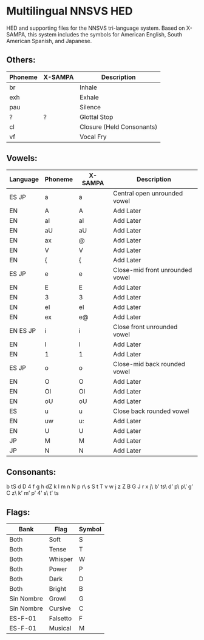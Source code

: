# Multilingual NNSVS HED
HED and supporting files for the NNSVS tri-language system.
Based on X-SAMPA, this system includes the symbols for American English, South American Spanish, and Japanese.


## Others:
| Phoneme | X-SAMPA | Description               |
| ------- | ------- | ------------------------- |
| br      |         | Inhale                    |
| exh     |         | Exhale                    |
| pau     |         | Silence                   |
| ?       | ?       | Glottal Stop              |
| cl      |         | Closure (Held Consonants) |
| vf      |         | Vocal Fry                 |

## Vowels:
| Language | Phoneme | X-SAMPA | Description                      |
| -------  | ------- | ------- | -------------------------------- |
| ES JP    | a       | a       | Central open unrounded vowel     |
| EN       | A       | A       | Add Later                        |
| EN       | aI      | aI      | Add Later                        |
| EN       | aU      | aU      | Add Later                        |
| EN       | ax      | @       | Add Later                        |
| EN       | V       | V       | Add Later                        |
| EN       | {       | {       | Add Later                        |
| ES JP    | e       | e       | Close-mid front unrounded vowel  |
| EN       | E       | E       | Add Later                        |
| EN       | 3       | 3       | Add Later                        |
| EN       | eI      | eI      | Add Later                        |
| EN       | ex      | e@      | Add Later                        |
| EN ES JP | i       | i       | Close front unrounded vowel      |
| EN       | I       | I       | Add Later                        |
| EN       | 1       | 1       | Add Later                        |
| ES JP    | o       | o       | Close-mid back rounded vowel     |
| EN       | O       | O       | Add Later                        |
| EN       | OI      | OI      | Add Later                        |
| EN       | oU      | oU      | Add Later                        |
| ES       | u       | u       | Close back rounded vowel         |
| EN       | uw      | u:      | Add Later                        |
| EN       | U       | U       | Add Later                        |
| JP       | M       | M       | Add Later                        |
| JP       | N       | N       | Add Later                        |


## Consonants:
b tS d D 4 f g h dZ k l m n N p r\ s S t T v w j z Z B G J r x j\ b’ ts\ d’ p\ p\’ g’ C z\ k’ m’ p’ 4’ s\ t’ ts 

## Flags:
| Bank       | Flag     | Symbol  |
| ---------- | -------- | ------- |
| Both       | Soft     | S       |
| Both       | Tense    | T       |
| Both       | Whisper  | W       |
| Both       | Power    | P       |
| Both       | Dark     | D       |
| Both       | Bright   | B       |
| Sin Nombre | Growl    | G       |
| Sin Nombre | Cursive  | C       |
| ES-F-01    | Falsetto | F       |
| ES-F-01    | Musical  | M       |
